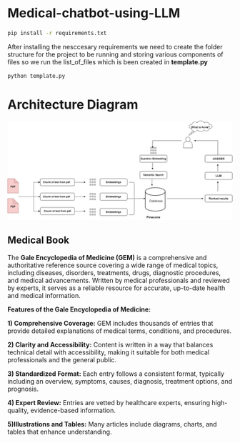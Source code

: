 # Medical-chatbot-using-LLM
```bash
pip install -r requirements.txt
```
After installing the nesccesary requirements we need to create the folder structure for the project to be running and storing various components of files so we run the list_of_files which is been created in **template.py** 
``` bash
python template.py
```
# Architecture Diagram
![Architecture Diagram](research/Architecture%20Diagram/LLm-Page-2.jpg)

## Medical Book 
The **Gale Encyclopedia of Medicine (GEM)** is a comprehensive and authoritative reference source covering a wide range of medical topics, including diseases, disorders, treatments, drugs, diagnostic procedures, and medical advancements. Written by medical professionals and reviewed by experts, it serves as a reliable resource for accurate, up-to-date health and medical information.

**Features of the Gale Encyclopedia of Medicine:**

**1) Comprehensive Coverage:** GEM includes thousands of entries that provide detailed explanations of medical terms, conditions, and procedures.

**2) Clarity and Accessibility:** Content is written in a way that balances technical detail with accessibility, making it suitable for both medical professionals and the general public.

**3) Standardized Format:** Each entry follows a consistent format, typically including an overview, symptoms, causes, diagnosis, treatment options, and prognosis.

**4) Expert Review:** Entries are vetted by healthcare experts, ensuring high-quality, evidence-based information.

**5)Illustrations and Tables:** Many articles include diagrams, charts, and tables that enhance understanding.




